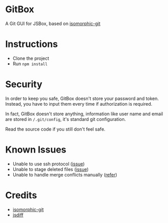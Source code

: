 # GitBox

A Git GUI for JSBox, based on [isomorphic-git](https://isomorphic-git.org/)

# Instructions

- Clone the project
- Run `npm install`

# Security

In order to keep you safe, GitBox doesn't store your password and token. Instead, you have to input them every time if authorization is required.

In fact, GitBox doesn't store anything, information like user name and email are stored in `/.git/config`, it's standard git configuration.

Read the source code if you still don't feel safe.

# Known Issues

- Unable to use ssh protocol ([issue](https://github.com/isomorphic-git/isomorphic-git/issues/231))
- Unable to stage deleted files ([issue](https://github.com/isomorphic-git/isomorphic-git/issues/1042))
- Unable to handle merge conflicts manually ([refer](https://isomorphic-git.org/docs/en/merge))

# Credits

- [isomorphic-git](https://isomorphic-git.org/)
- [jsdiff](https://github.com/kpdecker/jsdiff)